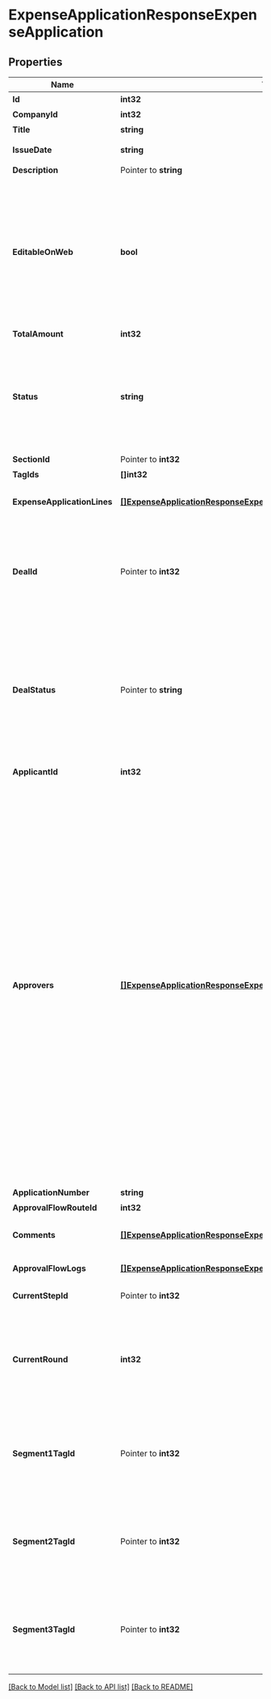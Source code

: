 # ExpenseApplicationResponseExpenseApplication

## Properties

Name | Type | Description | Notes
------------ | ------------- | ------------- | -------------
**Id** | **int32** | 経費申請ID | 
**CompanyId** | **int32** | 事業所ID | 
**Title** | **string** | 申請タイトル | 
**IssueDate** | **string** | 申請日 (yyyy-mm-dd) | 
**Description** | Pointer to **string** | 備考 | [optional] 
**EditableOnWeb** | **bool** | 会計freeeのWeb画面から申請内容を編集可能：falseの場合、Web上からの項目行の追加／削除・金額の編集が出来なくなります。APIでの編集は可能です。 | 
**TotalAmount** | **int32** | 合計金額 | [optional] 
**Status** | **string** | 申請ステータス(draft:下書き, in_progress:申請中, approved:承認済, rejected:却下, feedback:差戻し) | 
**SectionId** | Pointer to **int32** | 部門ID | [optional] 
**TagIds** | **[]int32** | メモタグID | [optional] 
**ExpenseApplicationLines** | [**[]ExpenseApplicationResponseExpenseApplicationExpenseApplicationLines**](expenseApplicationResponse_expense_application_expense_application_lines.md) | 経費申請の項目行一覧（配列） | 
**DealId** | Pointer to **int32** | 取引ID (申請ステータス:statusがapprovedで、取引が存在する時のみdeal_idが表示されます) | 
**DealStatus** | Pointer to **string** | 取引ステータス (申請ステータス:statusがapprovedで、取引が存在する時のみdeal_statusが表示されます settled:精算済み, unsettled:清算待ち) | 
**ApplicantId** | **int32** | 申請者のユーザーID | 
**Approvers** | [**[]ExpenseApplicationResponseExpenseApplicationApprovers**](expenseApplicationResponse_expense_application_approvers.md) | 承認者（配列）   承認ステップのresource_typeがunspecified (指定なし)の場合はapproversはレスポンスに含まれません。   しかし、resource_typeがunspecifiedの承認ステップにおいて誰かが承認・却下・差し戻しのいずれかのアクションを取った後は、    approversはレスポンスに含まれるようになります。    その場合approversにはアクションを行ったステップのIDとアクションを行ったユーザーのIDが含まれます。 | 
**ApplicationNumber** | **string** | 申請No. | 
**ApprovalFlowRouteId** | **int32** | 申請経路ID | 
**Comments** | [**[]ExpenseApplicationResponseExpenseApplicationComments**](expenseApplicationResponse_expense_application_comments.md) | 経費申請のコメント一覧（配列） | 
**ApprovalFlowLogs** | [**[]ExpenseApplicationResponseExpenseApplicationApprovalFlowLogs**](expenseApplicationResponse_expense_application_approval_flow_logs.md) | 経費申請の承認履歴（配列） | 
**CurrentStepId** | Pointer to **int32** | 現在承認ステップID | 
**CurrentRound** | **int32** | 現在のround。差し戻し等により申請がstepの最初からやり直しになるとroundの値が増えます。 | 
**Segment1TagId** | Pointer to **int32** | セグメント１ID。セグメント１が使用可能なプランの時のみレスポンスに含まれます。 | [optional] 
**Segment2TagId** | Pointer to **int32** | セグメント２ID。セグメント２が使用可能なプランの時のみレスポンスに含まれます。 | [optional] 
**Segment3TagId** | Pointer to **int32** | セグメント３ID。セグメント３が使用可能なプランの時のみレスポンスに含まれます。 | [optional] 

[[Back to Model list]](../README.md#documentation-for-models) [[Back to API list]](../README.md#documentation-for-api-endpoints) [[Back to README]](../README.md)


